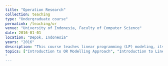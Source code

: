 ```yaml
---
title: "Operation Research"
collection: teaching
type: "Undergraduate course"
permalink: /teaching/or
venue: "University of Indonesia, Faculty of Computer Science"
date: 2016-01-01
location: "Depok, Indonesia"
years: "2016"
description: "This course teaches linear programming (LP) modeling, its related methodology/algorithms and linear programming problems as well as its variants. In the end of lecture, students are expected to be able to use techniques in Operation Research such as linear programming and network optimization to solve problems in various domain problems (including manufacturing, transportation, construction, telecommunication), obtain optimal solutions of mathematical programming problems, and present managerial recommendations based on optimal solutions and sensitivity analysis."
topics: ["Introduction to OR Modelling Approach", "Introduction to Linear Programming", "Solving Linear Programmings: Simplex Method for Standard Form", "Simplex Method for Non-standard Form", "Post Optimality Analysis", "The Transportation Problems", "Transportation Simplex Method", "The Assignment Problem", "Network Optimization Model"]
"
---
```


